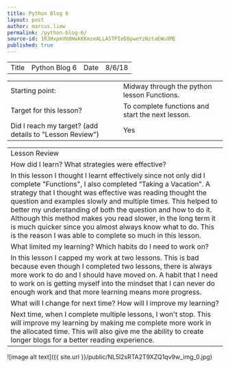 ```yaml
---
title: Python Blog 6
layout: post
author: marcus.liew
permalink: /python-blog-6/
source-id: 1R3HxpmVU8HwkKKmzeALLA5TPIeD8pweYzNztaEWuXME
published: true
---
```

<table>
  <tr>
    <td>Title</td>
    <td>Python Blog 6</td>
    <td>Date</td>
    <td>8/6/18</td>
  </tr>
</table>


<table>
  <tr>
    <td>Starting point:</td>
    <td>Midway through the python lesson Functions.</td>
  </tr>
  <tr>
    <td>Target for this lesson?</td>
    <td>To complete functions and start the next lesson.</td>
  </tr>
  <tr>
    <td>Did I reach my target? 
(add details to "Lesson Review")</td>
    <td>Yes</td>
  </tr>
</table>


<table>
  <tr>
    <td>Lesson Review</td>
  </tr>
  <tr>
    <td>How did I learn? What strategies were effective? </td>
  </tr>
  <tr>
    <td>In this lesson I thought I learnt effectively since not only did I complete "Functions", I also completed “Taking a Vacation”. A strategy that I thought was effective was reading thought the question and examples slowly and multiple times. This helped to better my understanding of both the question and how to do it. Although this method makes you read slower, in the long term it is much quicker since you almost always know what to do. This is the reason I was able to complete so much in this lesson.
 </td>
  </tr>
  <tr>
    <td>What limited my learning? Which habits do I need to work on? </td>
  </tr>
  <tr>
    <td>In this lesson I capped my work at two lessons. This is bad because even though I completed two lessons, there is always more work to do and I should have moved on. A habit that I need to work on is getting myself into the mindset that I can never do enough work and that more learning means more progress. </td>
  </tr>
  <tr>
    <td>What will I change for next time? How will I improve my learning?</td>
  </tr>
  <tr>
    <td>Next time, when I complete multiple lessons, I won't stop. This will improve my learning by making me complete more work in the allocated time. This will also give me the ability to create longer blogs for a better reading experience.</td>
  </tr>
</table>


![image alt text]({{ site.url }}/public/NL5l2sRTA2T9XZQ1qv9w_img_0.jpg)

